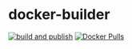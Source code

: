 # docker-builder

[![build and publish](https://github.com/lifeofguenter/docker-builder/actions/workflows/build-and-publish.yml/badge.svg)](https://github.com/lifeofguenter/docker-builder/actions/workflows/build-and-publish.yml)
[![Docker Pulls](https://img.shields.io/docker/pulls/lifeofguenter/builder.svg)](https://hub.docker.com/r/lifeofguenter/builder/)
